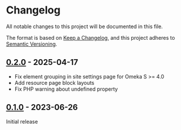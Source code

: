 # Changelog

All notable changes to this project will be documented in this file.

The format is based on [Keep a Changelog](https://keepachangelog.com/en/1.0.0/),
and this project adheres to [Semantic Versioning](https://semver.org/spec/v2.0.0.html).

## [0.2.0] - 2025-04-17

- Fix element grouping in site settings page for Omeka S >= 4.0
- Add resource page block layouts
- Fix PHP warning about undefined property

## [0.1.0] - 2023-06-26

Initial release

[0.2.0]: https://github.com/biblibre/omeka-s-module-PersonalNotebook/releases/tag/v0.2.0
[0.1.0]: https://github.com/biblibre/omeka-s-module-PersonalNotebook/releases/tag/v0.1.0
